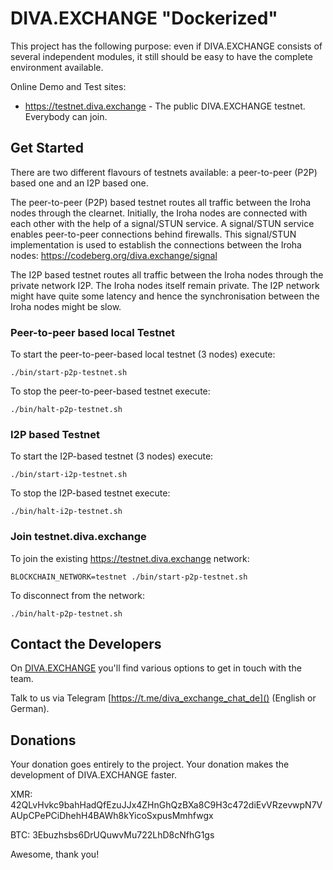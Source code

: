 # DIVA.EXCHANGE "Dockerized"

This project has the following purpose: even if DIVA.EXCHANGE consists of several independent modules, it still should be easy to have the complete environment available.

Online Demo and Test sites:
* https://testnet.diva.exchange - The public DIVA.EXCHANGE testnet. Everybody can join. 

## Get Started

There are two different flavours of testnets available: a peer-to-peer (P2P) based one and an I2P based one.

The peer-to-peer (P2P) based testnet routes all traffic between the Iroha nodes through the clearnet. Initially, the Iroha nodes are connected with each other with the help of a signal/STUN service. A signal/STUN service enables peer-to-peer connections behind firewalls. This signal/STUN implementation is used to establish the connections between the Iroha nodes: https://codeberg.org/diva.exchange/signal 

The I2P based testnet routes all traffic between the Iroha nodes through the private network I2P. The Iroha nodes itself remain private. The I2P network might have quite some latency and hence the synchronisation between the Iroha nodes might be slow.

### Peer-to-peer based local Testnet

To start the peer-to-peer-based local testnet (3 nodes) execute:

```
./bin/start-p2p-testnet.sh
```

To stop the peer-to-peer-based testnet execute:

```
./bin/halt-p2p-testnet.sh
```

### I2P based Testnet

To start the I2P-based testnet (3 nodes) execute:

```
./bin/start-i2p-testnet.sh
```

To stop the I2P-based testnet execute:

```
./bin/halt-i2p-testnet.sh
```

### Join testnet.diva.exchange

To join the existing https://testnet.diva.exchange network:

```
BLOCKCHAIN_NETWORK=testnet ./bin/start-p2p-testnet.sh
```

To disconnect from the network:

```
./bin/halt-p2p-testnet.sh
```

## Contact the Developers

On [DIVA.EXCHANGE](https://www.diva.exchange) you'll find various options to get in touch with the team. 

Talk to us via Telegram [https://t.me/diva_exchange_chat_de]() (English or German).

## Donations

Your donation goes entirely to the project. Your donation makes the development of DIVA.EXCHANGE faster.

XMR: 42QLvHvkc9bahHadQfEzuJJx4ZHnGhQzBXa8C9H3c472diEvVRzevwpN7VAUpCPePCiDhehH4BAWh8kYicoSxpusMmhfwgx

BTC: 3Ebuzhsbs6DrUQuwvMu722LhD8cNfhG1gs

Awesome, thank you!
